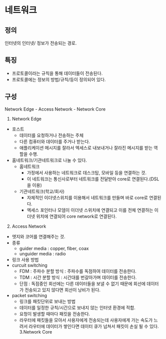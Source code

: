 # 네트워크
## 정의 
인터넷의 인터넷/ 정보가 전송되는 경로.
## 특징 
- 프로토콜이라는 규칙을 통해 데이터들이 전송된다.
- 프로토콜에는 정보의 방법/규칙/등이 정의되어 있다.
## 구성
Network Edge - Access Network - Network Core
1. Network Edge 
- 호스트 
  - 데이터를 요청하거나 전송하는 주체
  - 다른 컴퓨터와 데이터를 주거나 받는다.
  - 애플리케이션 메시지를 잘라서 엑세스로 내보내거나 잘라진 메시지를 받는 역할을 수행.
- 홈네트워크/기관네트워크로 나눌 수 있다.
  - 홈네트워크 
    - 가정에서 사용하는 네트워크로 데스크탑, 모바일 등을 연결하는 것.
    - 이 네트워크는 통신사로부터 네트워크를 전달받아 core로 연결된다.(DSL을 이용)
  - 기관네트워크(학교/회사)
    - 자체적인 이더넷스위치를 이용해서 네트워크를 만들며 바로 core로 연결된다.
    - 엑세스 포인터나 모뎀이 이더넷 스위치에 연결되고 이를 전체 연결하는 이더넷 위치에 연결되어 core network로 연결된다.
  
2. Access Network
 - 엣지와 코어를 연결해주는 것.
 - 종류
   - guider media : copper, fiber, coax
   - unguider media : radio
 - 링크 사용 방법
 - curcuit switching
   - FDM : 주파수 분할 방식 : 주파수를 독점하여 데이터를 전송한다.
   - TDM : 시간 분할 방식 : 시간대를 번갈아가며 데이터를 전송한다.
   - 단점 : 독점중인 회선에는 다른 데이터들을 보낼 수 없기 때문에 회선에 데이터가 전송되고 있지 않다면 회선이 낭비가 된다.
 - packet switching
   -  링크를 패킷단위로 보내는 방법
   -  데이터를 일정한 규칙/시간으로 보내지 않는 인터넷 환경에 적합.
   -  요청이 발생할 때마다 패킷을 전송한다.
   -  라우터에 패킷들을 모아서 사용자에게 전송되는데 사용자에게 가는 속도가 느려서 라우터에 데이터가 쌓인다면 데이터 큐가 넘쳐서 패킷이 손실 될 수 있다.
3.Network Core
